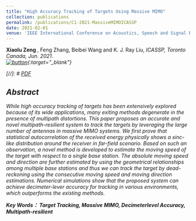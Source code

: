 ```yaml
---
title: "High Accuracy Tracking of Targets Using Massive MIMO"
collection: publications
permalink: /publications/C1-2021-MassiveMIMOICASSP
date: 2021-02-01
venue: 'IEEE International Conference on Acoustics, Speech and Signal Processing (ICASSP)'
---
```

 <b> Xiaolu Zeng </b>, Feng Zhang, Beibei Wang and K. J. Ray Liu, <i>ICASSP, Toronto Canada, Jun. 2021<i>. <br>
 [![button](http://Xiaolu1263.github.io/images/PDFDownloadV3.png)](http://Xiaolu1263.github.io/files/ICASSP2021MassiveMIMO.pdf){:target="_blank"} <br>
 
[//]: # [PDF](http://Xiaolu1263.github.io/files/ICASSP2021MassiveMIMO.pdf)

## Abstract <br>
While high accuracy tracking of targets has been extensively explored because of its wide applications, many exiting methods degenerate in the presence of multipath distortions. This paper proposes an accurate and novel multipath-resilient system to track the targets by leveraging the large number of antennas in massive MIMO systems. We first prove that statistical autocorrelation of the received energy physically shows a sinc-like distribution around the receiver in far-field scenario. Based on such an observation, a novel method is developed to estimate the moving speed of the target with respect to a single base station. The absolute moving speed and direction are further estimated by using the geometrical relationships among multiple base stations and thus we can track the target by dead-reckoning using the consecutive moving speed and moving direction estimations. Numerical simulations show that the proposed system can achieve decimeter-lever accuracy for tracking in various environments, which outperforms the existing methods.

**Key Words： Target Tracking, Massive MIMO, Decimeterlevel Accuracy, Multipath-resilient**
